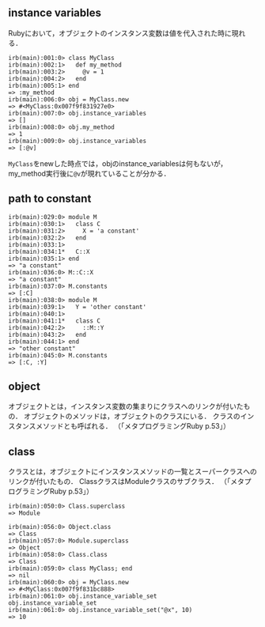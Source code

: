 ## instance variables

Rubyにおいて，オブジェクトのインスタンス変数は値を代入された時に現れる．

```irb
irb(main):001:0> class MyClass
irb(main):002:1>   def my_method
irb(main):003:2>     @v = 1
irb(main):004:2>   end
irb(main):005:1> end
=> :my_method
irb(main):006:0> obj = MyClass.new
=> #<MyClass:0x007f9f831927e0>
irb(main):007:0> obj.instance_variables
=> []
irb(main):008:0> obj.my_method
=> 1
irb(main):009:0> obj.instance_variables
=> [:@v]
```

`MyClass`をnewした時点では，objのinstance_variablesは何もないが，my_method実行後に`@v`が現れていることが分かる．

## path to constant

```irb
irb(main):029:0> module M
irb(main):030:1>   class C
irb(main):031:2>     X = 'a constant'
irb(main):032:2>   end
irb(main):033:1>
irb(main):034:1*   C::X
irb(main):035:1> end
=> "a constant"
irb(main):036:0> M::C::X
=> "a constant"
irb(main):037:0> M.constants
=> [:C]
irb(main):038:0> module M
irb(main):039:1>   Y = 'other constant'
irb(main):040:1>
irb(main):041:1*   class C
irb(main):042:2>     ::M::Y
irb(main):043:2>   end
irb(main):044:1> end
=> "other constant"
irb(main):045:0> M.constants
=> [:C, :Y]
```

## object

オブジェクトとは，インスタンス変数の集まりにクラスへのリンクが付いたもの．
オブジェクトのメソッドは，オブジェクトのクラスにいる．
クラスのインスタンスメソッドとも呼ばれる．
（「メタプログラミングRuby p.53」）

## class

クラスとは，オブジェクトにインスタンスメソッドの一覧とスーパークラスへのリンクが付いたもの．
ClassクラスはModuleクラスのサブクラス．
（「メタプログラミングRuby p.53」）

```irb
irb(main):050:0> Class.superclass
=> Module
```

```irb
irb(main):056:0> Object.class
=> Class
irb(main):057:0> Module.superclass
=> Object
irb(main):058:0> Class.class
=> Class
irb(main):059:0> class MyClass; end
=> nil
irb(main):060:0> obj = MyClass.new
=> #<MyClass:0x007f9f831bc888>
irb(main):061:0> obj.instance_variable_set
obj.instance_variable_set
irb(main):061:0> obj.instance_variable_set("@x", 10)
=> 10
```